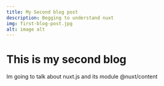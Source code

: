 ```yaml
---
title: My Second blog post
description: Begging to understand nuxt
img: first-blog-post.jpg
alt: image alt
---
```


# This is my second blog

Im going to talk about nuxt.js and its module @nuxt/content